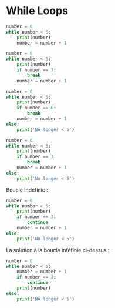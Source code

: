 # While Loops

```python
number = 0
while number < 5:
    print(number)
    number = number + 1
```

```python
number = 0
while number < 5:
    print(number)
    if number == 3:
        break
    number = number + 1
```

<!--
```python
number = 0
while number < 5:
    if number == 3:
        break
    print(number)
    number = number + 1
```
-->

```python
number = 0
while number < 5:
    print(number)
    if number == 6:
        break
    number = number + 1
else:
    print('No longer < 5')
```

```python
number = 0
while number < 5:
    print(number)
    if number == 3:
        break
    number = number + 1
else:
    print('No longer < 5')
```

Boucle indéfinie :

```python
number = 0
while number < 5:
    print(number)
    if number == 3:
        continue
    number = number + 1
else:
    print('No longer < 5')
```

La solution à la boucle inféfinie ci-dessus :
```python
number = 0
while number < 5:
    number = number + 1
    if number == 3:
        continue
    print(number)
else:
    print('No longer < 5')
```
